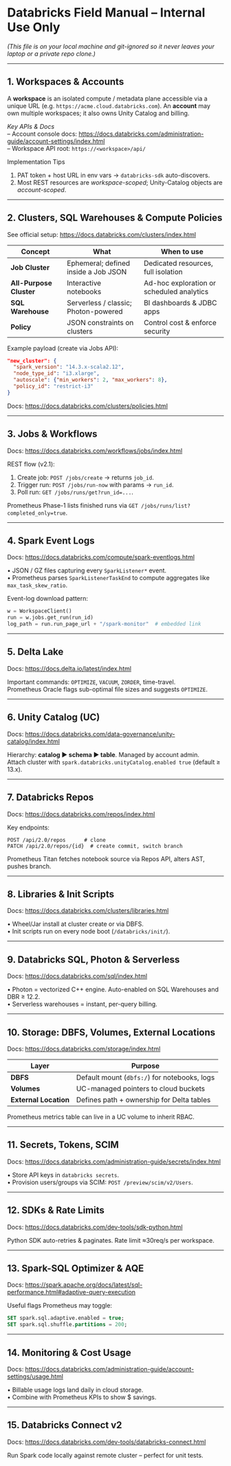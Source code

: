 # Databricks Field Manual – **Internal Use Only**
*(This file is on your local machine and git-ignored so it never leaves your laptop or a private repo clone.)*

---

## 1. Workspaces & Accounts  
A **workspace** is an isolated compute / metadata plane accessible via a unique URL (e.g. `https://acme.cloud.databricks.com`). An **account** may own multiple workspaces; it also owns Unity Catalog and billing.

*Key APIs & Docs*  
– Account console docs: <https://docs.databricks.com/administration-guide/account-settings/index.html>  
– Workspace API root: `https://<workspace>/api/`

Implementation Tips  
1. PAT token + host URL in env vars → `databricks-sdk` auto-discovers.  
2. Most REST resources are _workspace-scoped_; Unity-Catalog objects are _account-scoped_.

---

## 2. Clusters, SQL Warehouses & Compute Policies
See official setup: <https://docs.databricks.com/clusters/index.html>

| Concept | What | When to use |
|---------|------|-------------|
| **Job Cluster** | Ephemeral; defined inside a Job JSON | Dedicated resources, full isolation |
| **All-Purpose Cluster** | Interactive notebooks | Ad-hoc exploration or scheduled analytics |
| **SQL Warehouse** | Serverless / classic; Photon-powered | BI dashboards & JDBC apps |
| **Policy** | JSON constraints on clusters | Control cost & enforce security |

Example payload (create via Jobs API):
```json
"new_cluster": {
  "spark_version": "14.3.x-scala2.12",
  "node_type_id": "i3.xlarge",
  "autoscale": {"min_workers": 2, "max_workers": 8},
  "policy_id": "restrict-i3"
}
```

Docs: <https://docs.databricks.com/clusters/policies.html>

---

## 3. Jobs & Workflows
Docs: <https://docs.databricks.com/workflows/jobs/index.html>

REST flow (v2.1):
1. Create job: `POST /jobs/create` → returns `job_id`.  
2. Trigger run: `POST /jobs/run-now` with params → `run_id`.  
3. Poll run: `GET /jobs/runs/get?run_id=...`.

Prometheus Phase-1 lists finished runs via `GET /jobs/runs/list?completed_only=true`.

---

## 4. Spark Event Logs
Docs: <https://docs.databricks.com/compute/spark-eventlogs.html>

• JSON / GZ files capturing every `SparkListener*` event.  
• Prometheus parses `SparkListenerTaskEnd` to compute aggregates like `max_task_skew_ratio`.

Event-log download pattern:
```python
w = WorkspaceClient()
run = w.jobs.get_run(run_id)
log_path = run.run_page_url + "/spark-monitor"  # embedded link
```

---

## 5. Delta Lake
Docs: <https://docs.delta.io/latest/index.html>

Important commands: `OPTIMIZE`, `VACUUM`, `ZORDER`, time-travel.  
Prometheus Oracle flags sub-optimal file sizes and suggests `OPTIMIZE`.

---

## 6. Unity Catalog (UC)
Docs: <https://docs.databricks.com/data-governance/unity-catalog/index.html>

Hierarchy: **catalog ▶ schema ▶ table**. Managed by account admin.  
Attach cluster with `spark.databricks.unityCatalog.enabled true` (default ≥ 13.x).

---

## 7. Databricks Repos
Docs: <https://docs.databricks.com/repos/index.html>

Key endpoints:
```http
POST /api/2.0/repos      # clone
PATCH /api/2.0/repos/{id}  # create commit, switch branch
```
Prometheus Titan fetches notebook source via Repos API, alters AST, pushes branch.

---

## 8. Libraries & Init Scripts
Docs: <https://docs.databricks.com/clusters/libraries.html>

• Wheel/Jar install at cluster create or via DBFS.  
• Init scripts run on every node boot (`/databricks/init/`).

---

## 9. Databricks SQL, Photon & Serverless
Docs: <https://docs.databricks.com/sql/index.html>

• Photon = vectorized C++ engine. Auto-enabled on SQL Warehouses and DBR ≥ 12.2.  
• Serverless warehouses = instant, per-query billing.

---

## 10. Storage: DBFS, Volumes, External Locations
Docs: <https://docs.databricks.com/storage/index.html>

| Layer | Purpose |
|-------|---------|
| **DBFS** | Default mount (`dbfs:/`) for notebooks, logs |
| **Volumes** | UC-managed pointers to cloud buckets |
| **External Location** | Defines path + ownership for Delta tables |

Prometheus metrics table can live in a UC volume to inherit RBAC.

---

## 11. Secrets, Tokens, SCIM
Docs: <https://docs.databricks.com/administration-guide/secrets/index.html>

• Store API keys in `databricks secrets`.  
• Provision users/groups via SCIM: `POST /preview/scim/v2/Users`.

---

## 12. SDKs & Rate Limits
Docs: <https://docs.databricks.com/dev-tools/sdk-python.html>

Python SDK auto-retries & paginates. Rate limit ≈30req/s per workspace.

---

## 13. Spark-SQL Optimizer & AQE
Docs: <https://spark.apache.org/docs/latest/sql-performance.html#adaptive-query-execution>

Useful flags Prometheus may toggle:
```sql
SET spark.sql.adaptive.enabled = true;
SET spark.sql.shuffle.partitions = 200;
```

---

## 14. Monitoring & Cost Usage
Docs: <https://docs.databricks.com/administration-guide/account-settings/usage.html>

• Billable usage logs land daily in cloud storage.  
• Combine with Prometheus KPIs to show $ savings.

---

## 15. Databricks Connect v2
Docs: <https://docs.databricks.com/dev-tools/databricks-connect.html>

Run Spark code locally against remote cluster – perfect for unit tests.
